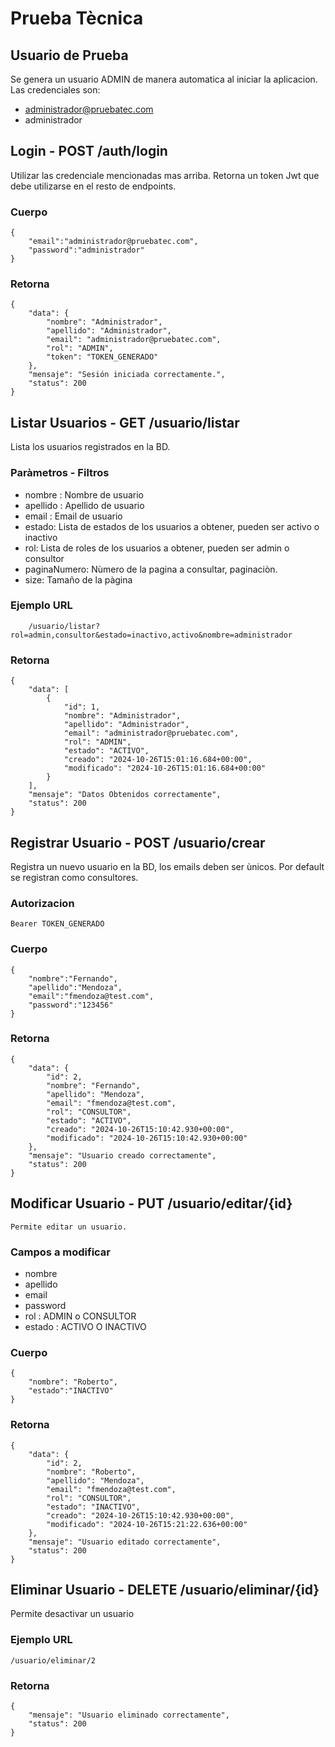 # Prueba Tècnica

## Usuario de Prueba

Se genera un usuario ADMIN de manera automatica al iniciar la aplicacion. Las credenciales son:

* administrador@pruebatec.com
* administrador

## Login - POST /auth/login

Utilizar las credenciale mencionadas mas arriba. Retorna un token Jwt que debe utilizarse en 
el resto de endpoints.

### Cuerpo
    
    {
        "email":"administrador@pruebatec.com",
        "password":"administrador"
    }

### Retorna

    {
        "data": {
            "nombre": "Administrador",
            "apellido": "Administrador",
            "email": "administrador@pruebatec.com",
            "rol": "ADMIN",
            "token": "TOKEN_GENERADO"
        },
        "mensaje": "Sesión iniciada correctamente.",
        "status": 200
    }

## Listar Usuarios - GET /usuario/listar

Lista los usuarios registrados en la BD.

### Paràmetros - Filtros

* nombre : Nombre de usuario
* apellido : Apellido de usuario
* email : Email de usuario
* estado: Lista de estados de los usuarios a obtener, pueden ser activo o inactivo
* rol:  Lista de roles de los usuarios a obtener, pueden ser admin o consultor
* paginaNumero: Nùmero de la pagina a consultar, paginaciòn.
* size: Tamaño de la pàgina

### Ejemplo URL

        /usuario/listar?rol=admin,consultor&estado=inactivo,activo&nombre=administrador

### Retorna

    {
        "data": [
            {
                "id": 1,
                "nombre": "Administrador",
                "apellido": "Administrador",
                "email": "administrador@pruebatec.com",
                "rol": "ADMIN",
                "estado": "ACTIVO",
                "creado": "2024-10-26T15:01:16.684+00:00",
                "modificado": "2024-10-26T15:01:16.684+00:00"
            }
        ],
        "mensaje": "Datos Obtenidos correctamente",
        "status": 200
    }

## Registrar Usuario -  POST /usuario/crear

Registra un nuevo usuario en la BD, los emails deben ser ùnicos. 
Por default se registran como consultores.

### Autorizacion

    Bearer TOKEN_GENERADO

### Cuerpo

    {
        "nombre":"Fernando",
        "apellido":"Mendoza",
        "email":"fmendoza@test.com",
        "password":"123456"
    }

### Retorna

    {
        "data": {
            "id": 2,
            "nombre": "Fernando",
            "apellido": "Mendoza",
            "email": "fmendoza@test.com",
            "rol": "CONSULTOR",
            "estado": "ACTIVO",
            "creado": "2024-10-26T15:10:42.930+00:00",
            "modificado": "2024-10-26T15:10:42.930+00:00"
        },
        "mensaje": "Usuario creado correctamente",
        "status": 200
    }


## Modificar Usuario -  PUT /usuario/editar/{id}

    Permite editar un usuario.

### Campos a modificar

* nombre
* apellido
* email
* password
* rol : ADMIN o CONSULTOR 
* estado : ACTIVO O INACTIVO

### Cuerpo

    {
        "nombre": "Roberto",
        "estado":"INACTIVO"
    }

### Retorna
    {
        "data": {
            "id": 2,
            "nombre": "Roberto",
            "apellido": "Mendoza",
            "email": "fmendoza@test.com",
            "rol": "CONSULTOR",
            "estado": "INACTIVO",
            "creado": "2024-10-26T15:10:42.930+00:00",
            "modificado": "2024-10-26T15:21:22.636+00:00"
        },
        "mensaje": "Usuario editado correctamente",
        "status": 200
    }    

## Eliminar Usuario -  DELETE /usuario/eliminar/{id}

Permite desactivar un usuario

### Ejemplo URL

    /usuario/eliminar/2

### Retorna

    {
        "mensaje": "Usuario eliminado correctamente",
        "status": 200
    }